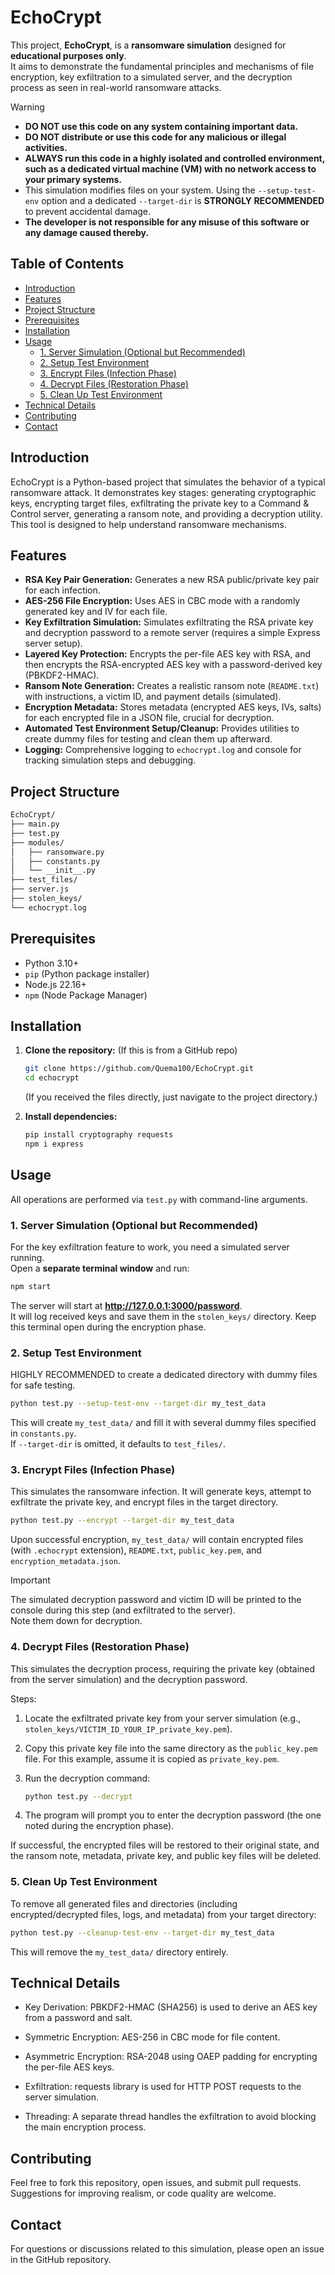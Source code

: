 # EchoCrypt

This project, **EchoCrypt**, is a **ransomware simulation** designed for **educational purposes only**.  
It aims to demonstrate the fundamental principles and mechanisms of file encryption, key exfiltration to a simulated server, and the decryption process as seen in real-world ransomware attacks.  

> [!WARNING]    
> * **DO NOT use this code on any system containing important data.**  
> * **DO NOT distribute or use this code for any malicious or illegal activities.**  
> * **ALWAYS run this code in a highly isolated and controlled environment, such as a dedicated virtual machine (VM) with no network access to your primary systems.**  
> * This simulation modifies files on your system. Using the `--setup-test-env` option and a dedicated `--target-dir` is **STRONGLY RECOMMENDED** to prevent accidental damage.  
> * **The developer is not responsible for any misuse of this software or any damage caused thereby.**  

## Table of Contents

* [Introduction](#introduction)
* [Features](#features)
* [Project Structure](#project-structure)
* [Prerequisites](#prerequisites)
* [Installation](#installation)
* [Usage](#usage)
    * [1. Server Simulation (Optional but Recommended)](#1-Server-Simulation-Optional-but-Recommended)
    * [2. Setup Test Environment](#2-setup-test-environment)
    * [3. Encrypt Files (Infection Phase)](#3-encrypt-files-infection-phase)
    * [4. Decrypt Files (Restoration Phase)](#4-decrypt-files-restoration-phase)
    * [5. Clean Up Test Environment](#5-clean-up-test-environment)
* [Technical Details](#technical-details)
* [Contributing](#contributing)
* [Contact](#contact)

## Introduction

EchoCrypt is a Python-based project that simulates the behavior of a typical ransomware attack. It demonstrates key stages: generating cryptographic keys, encrypting target files, exfiltrating the private key to a Command & Control server, generating a ransom note, and providing a decryption utility. This tool is designed to help understand ransomware mechanisms.

## Features

* **RSA Key Pair Generation:** Generates a new RSA public/private key pair for each infection.
* **AES-256 File Encryption:** Uses AES in CBC mode with a randomly generated key and IV for each file.
* **Key Exfiltration Simulation:** Simulates exfiltrating the RSA private key and decryption password to a remote server (requires a simple Express server setup).
* **Layered Key Protection:** Encrypts the per-file AES key with RSA, and then encrypts the RSA-encrypted AES key with a password-derived key (PBKDF2-HMAC).
* **Ransom Note Generation:** Creates a realistic ransom note (`README.txt`) with instructions, a victim ID, and payment details (simulated).
* **Encryption Metadata:** Stores metadata (encrypted AES keys, IVs, salts) for each encrypted file in a JSON file, crucial for decryption.
* **Automated Test Environment Setup/Cleanup:** Provides utilities to create dummy files for testing and clean them up afterward.
* **Logging:** Comprehensive logging to `echocrypt.log` and console for tracking simulation steps and debugging.

## Project Structure
``` bash
EchoCrypt/
├── main.py   
├── test.py
├── modules/
│   ├── ransomware.py 
│   ├── constants.py 
│   └── __init__.py         
├── test_files/             
├── server.js
├── stolen_keys/            
└── echocrypt.log       
```    

## Prerequisites

* Python 3.10+
* `pip` (Python package installer)
* Node.js 22.16+
* `npm` (Node Package Manager)

## Installation

1.  **Clone the repository:** (If this is from a GitHub repo)
    ```bash
    git clone https://github.com/Quema100/EchoCrypt.git
    cd echocrypt
    ```
    (If you received the files directly, just navigate to the project directory.)

2.  **Install dependencies:**
    ```bash
    pip install cryptography requests 
    npm i express
    ```

## Usage

All operations are performed via `test.py` with command-line arguments.

### 1. Server Simulation (Optional but Recommended)

For the key exfiltration feature to work, you need a simulated server running.    
Open a **separate terminal window** and run:

```bash
npm start
```
The server will start at **http://127.0.0.1:3000/password**.   
It will log received keys and save them in the `stolen_keys/` directory. Keep this terminal open during the encryption phase.

### 2. Setup Test Environment
HIGHLY RECOMMENDED to create a dedicated directory with dummy files for safe testing.

```Bash
python test.py --setup-test-env --target-dir my_test_data
```

This will create `my_test_data/` and fill it with several dummy files specified in `constants.py`.  
If `--target-dir` is omitted, it defaults to `test_files/`.

### 3. Encrypt Files (Infection Phase)

This simulates the ransomware infection.  It will generate keys, attempt to exfiltrate the private key, and encrypt files in the target directory.

```bash
python test.py --encrypt --target-dir my_test_data
```
Upon successful encryption, `my_test_data/` will contain encrypted files (with `.echocrypt` extension), `README.txt`, `public_key.pem`, and `encryption_metadata.json`.

> [!IMPORTANT]
> The simulated decryption password and victim ID will be printed to the console during this step (and exfiltrated to the server).  
> Note them down for decryption. 

### 4. Decrypt Files (Restoration Phase)
This simulates the decryption process, requiring the private key (obtained from the server simulation) and the decryption password.

Steps:

1. Locate the exfiltrated private key from your server simulation (e.g., `stolen_keys/VICTIM_ID_YOUR_IP_private_key.pem`).

2. Copy this private key file into the same directory as the `public_key.pem` file. For this example, assume it is copied as `private_key.pem`.

3. Run the decryption command:

    ```bash
    python test.py --decrypt
    ```
4. The program will prompt you to enter the decryption password (the one noted during the encryption phase).

If successful, the encrypted files will be restored to their original state, and the ransom note, metadata, private key, and public key files will be deleted.

### 5. Clean Up Test Environment

To remove all generated files and directories (including encrypted/decrypted files, logs, and metadata) from your target directory:

```bash
python test.py --cleanup-test-env --target-dir my_test_data
```
This will remove the `my_test_data/` directory entirely.

## Technical Details
* Key Derivation: PBKDF2-HMAC (SHA256) is used to derive an AES key from a password and salt.

* Symmetric Encryption: AES-256 in CBC mode for file content.

* Asymmetric Encryption: RSA-2048 using OAEP padding for encrypting the per-file AES keys.

* Exfiltration: requests library is used for HTTP POST requests to the server simulation.

*  Threading: A separate thread handles the exfiltration to avoid blocking the main encryption process.

## Contributing
Feel free to fork this repository, open issues, and submit pull requests. Suggestions for improving realism, or code quality are welcome.

## Contact
For questions or discussions related to this simulation, please open an issue in the GitHub repository.